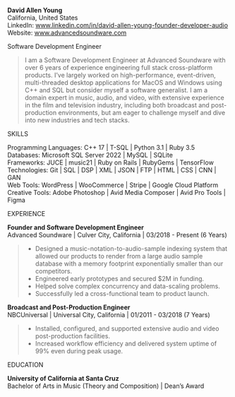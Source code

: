 <b>David Allen Young</b> </br> 
California, United States </br>
LinkedIn: www.linkedin.com/in/david-allen-young-founder-developer-audio </br>
Website: www.advancedsoundware.com </br>

Software Development Engineer </br> 
<blockquote>
I am a Software Development Engineer at Advanced Soundware with over 6 years of experience engineering full stack cross-platform products. I’ve largely worked on high-performance, event-driven, multi-threaded desktop applications for MacOS and Windows using C++ and SQL but consider myself a software generalist. I am a domain expert in music, audio, and video, with extensive experience in the film and television industry, including both broadcast and post-production environments, but am eager to challenge myself and dive into new industries and tech stacks.
</blockquote>

SKILLS 

Programming Languages: C++ 17 | T-SQL | Python 3.1 | Ruby 3.5  </br>
Databases: Microsoft SQL Server 2022 | MySQL | SQLite  </br>
Frameworks: JUCE | music21 | Ruby on Rails | RubyGems | TensorFlow  </br>
Technologies: Git | SQL | DSP | XML | JSON | FTP | HTML | CSS | CNN | GAN  </br>
Web Tools: WordPress | WooCommerce | Stripe | Google Cloud Platform  </br>
Creative Tools: Adobe Photoshop | Avid Media Composer | Avid Pro Tools | Figma  </br>

EXPERIENCE

<b>Founder and Software Development Engineer</b>  </br>
Advanced Soundware | Culver City, California | 03/2018 - Present (6 Years) 

<blockquote>
<ul>
<li>Designed a music-notation-to-audio-sample indexing system that allowed our products to render from a large audio sample database with a memory footprint exponentially smaller than our competitors.</li>
<li>Engineered early prototypes and secured $2M in funding.</li>
<li>Helped solve complex concurrency and data-scaling problems.</li>
<li>Successfully led a cross-functional team to product launch.</li>
</ul>
</blockquote>

<b>Broadcast and Post-Production Engineer</b>  </br>
NBCUniversal | Universal City, California | 01/2011 - 03/2018 (7 Years) 

<blockquote>
<ul>
<li>Installed, configured, and supported extensive audio and video post-production facilities.</li>
<li>Increased workflow efficiency and delivered system uptime of 99% even during peak usage.</li>
</ul>
</blockquote>

EDUCATION

<b>University of California at Santa Cruz</b> </br>
Bachelor of Arts in Music (Theory and Composition) | Dean’s Award 
